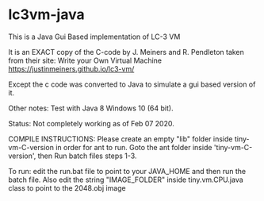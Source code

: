 # lc3vm-java
This is a Java Gui Based implementation of LC-3 VM

It is an EXACT copy of the C-code by J. Meiners and R. Pendleton taken from their site: Write your Own Virtual Machine 
https://justinmeiners.github.io/lc3-vm/

Except the c code was converted to Java to simulate a gui based version of it.

Other notes:
Test with Java 8 Windows 10 (64 bit).

Status: Not completely working as of Feb 07 2020.

COMPILE INSTRUCTIONS: Please create an empty "lib" folder inside tiny-vm-C-version in order for ant to run. Goto the ant folder inside 'tiny-vm-C-version', then Run batch files steps 1-3.

To run: edit the run.bat file to point to your JAVA_HOME and then run the batch file. Also edit the string "IMAGE_FOLDER" inside tiny.vm.CPU.java class to point to the 2048.obj image

